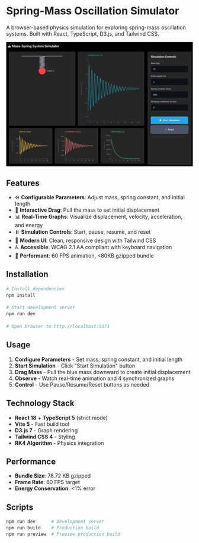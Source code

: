 # Spring-Mass Oscillation Simulator

A browser-based physics simulation for exploring spring-mass oscillation systems. Built with React, TypeScript, D3.js, and Tailwind CSS.

<p align="center">
	<img src="./src/assets/screenshot.png" alt="Spring-Mass Oscillation Simulator Screenshot" width="600" />
</p>

## Features

- ⚙️ **Configurable Parameters**: Adjust mass, spring constant, and initial length
- 🎯 **Interactive Drag**: Pull the mass to set initial displacement
- 📊 **Real-Time Graphs**: Visualize displacement, velocity, acceleration, and energy
- ⏸️ **Simulation Controls**: Start, pause, resume, and reset
- 🎨 **Modern UI**: Clean, responsive design with Tailwind CSS
- ♿ **Accessible**: WCAG 2.1 AA compliant with keyboard navigation
- 🚀 **Performant**: 60 FPS animation, <80KB gzipped bundle

## Installation

```bash
# Install dependencies
npm install

# Start development server
npm run dev

# Open browser to http://localhost:5173
```

## Usage

1. **Configure Parameters** - Set mass, spring constant, and initial length
2. **Start Simulation** - Click "Start Simulation" button
3. **Drag Mass** - Pull the blue mass downward to create initial displacement
4. **Observe** - Watch real-time animation and 4 synchronized graphs
5. **Control** - Use Pause/Resume/Reset buttons as needed

## Technology Stack

- **React 18** + **TypeScript 5** (strict mode)
- **Vite 5** - Fast build tool
- **D3.js 7** - Graph rendering
- **Tailwind CSS 4** - Styling
- **RK4 Algorithm** - Physics integration

## Performance

- **Bundle Size**: 78.72 KB gzipped
- **Frame Rate**: 60 FPS target
- **Energy Conservation**: <1% error

## Scripts

```bash
npm run dev      # Development server
npm run build    # Production build
npm run preview  # Preview production build
```
